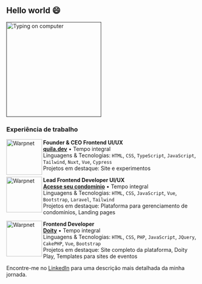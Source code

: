 ## Hello world 😄


[<img width="250px" alt="Typing on computer" src="https://github.com/anilsonlopes/anilsonlopes/assets/89232048/e29ede5d-f1c5-47b2-961c-9671ec0fb081" />]()


### Experiência de trabalho

[<img align="left" height="94px" width="94px" alt="Warpnet" src="https://github.com/anilsonlopes/anilsonlopes/assets/89232048/b344c26d-5774-4ecc-b331-256d5ffbc393"/>](https://www.spacex.com/)

**Founder & CEO Frontend UI/UX** \
[**quila.dev**](https://www.linkedin.com/company/quila-dev) • Tempo integral \
Linguagens & Tecnologias: `HTML`, `CSS`, `TypeScript`, `JavaScript`, `Tailwind`, `Nuxt`, `Vue`, `Cypress` \
Projetos em destaque: Site e experimentos
<br/>

[<img align="left" height="94px" width="94px" alt="Warpnet" src="https://github.com/anilsonlopes/anilsonlopes/assets/89232048/83c6cdcf-b70b-487b-9272-332e2b439574"/>](https://acesseseucondominio.com.br/)

**Lead Frontend Developer UI/UX** \
[**Acesse seu condomínio**](https://www.linkedin.com/company/79818742/) • Tempo integral \
Linguagens & Tecnologias: `HTML`, `CSS`, `JavaScript`, `Vue`, `Bootstrap`, `Laravel`, `Tailwind` \
Projetos em destaque: Plataforma para gerenciamento de condomínios, Landing pages
<br/>

[<img align="left" height="94px" width="94px" alt="Warpnet" src="https://github.com/anilsonlopes/anilsonlopes/assets/89232048/f2538e80-d8ac-4d3a-9268-64f31311dc1d"/>](https://doity.com.br/)

**Frontend Developer** \
[**Doity**](https://www.linkedin.com/company/3287179/) • Tempo integral \
Linguagens & Tecnologias: `HTML`, `CSS`, `PHP`, `JavaScript`, `JQuery`, `CakePHP`, `Vue`, `Bootstrap` \
Projetos em destaque: Site completo da plataforma, Doity Play, Templates para sites de eventos
<br/>

Encontre-me no [LinkedIn](https://www.linkedin.com/in/anilsonlopes/) para uma descrição mais detalhada da minha jornada.
